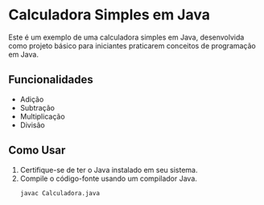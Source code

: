 # Calculadora Simples em Java

Este é um exemplo de uma calculadora simples em Java, desenvolvida como projeto básico para iniciantes praticarem conceitos de programação em Java.

## Funcionalidades

- Adição
- Subtração
- Multiplicação
- Divisão

## Como Usar

1. Certifique-se de ter o Java instalado em seu sistema.
2. Compile o código-fonte usando um compilador Java.
   ```bash
   javac Calculadora.java
